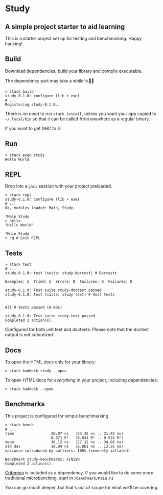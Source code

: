 # Study
## A simple project starter to aid learning

This is a starter project set up for testing and benchmarking. Happy hacking!

## Build

Download dependencies, build your library and compile executable.

The dependency part may take a while :coffee::walking_woman:

```shell
> stack build
study-0.1.0: configure (lib + exe)
# ...
Registering study-0.1.0...
```

There is _no need_ to run `stack install`, unless you want your app copied to `~/.local/bin`
so that it can be called from anywhere as a regular binary.

If you want to get GHC to G

## Run

```shell
> stack exec study
Hello World
```

## REPL

Drop into a `ghci` session with your project preloaded.

```shell
> stack repl
study-0.1.0: configure (lib + exe)
# ...
Ok, modules loaded: Main, Study.

*Main Study
> hello
"Hello World"

*Main Study
> :q # Exit REPL
```

## Tests

```shell
> stack test
# ...
study-0.1.0: test (suite: study-doctest) # Doctests

Examples: 5  Tried: 5  Errors: 0  Failures: 0  Failures: 0

study-0.1.0: Test suite study-doctest passed
study-0.1.0: test (suite: study-test) # Unit tests


All 0 tests passed (0.00s)

study-0.1.0: Test suite study-test passed
Completed 2 action(s).
```

Configured for both unit test and doctests.
Please note that the doctest output is _not_ colourized.

## Docs

To open the HTML docs only for your library:

```shell
> stack haddock study --open
```

To open HTML docs for _everything_ in your project, including dependencies:

```shell
> stack haddock --open
```

## Benchmarks

This project is configured for simple benchmarking.

```shell
> stack bench
# ...
time                 26.97 ns   (23.35 ns .. 31.92 ns)
                     0.871 R²   (0.834 R² .. 0.924 R²)
mean                 30.12 ns   (27.12 ns .. 34.06 ns)
std dev              10.84 ns   (8.861 ns .. 13.56 ns)
variance introduced by outliers: 100% (severely inflated)

Benchmark study-benchmarks: FINISH
Completed 2 action(s).
```

[Critereon](http://www.serpentine.com/criterion/tutorial.html) is included as a dependency.
If you would like to do some more traditional microbenching, start in `/benchmark/Main.hs`

You can go much deeper, but that's out of scope for what we'll be covering.
